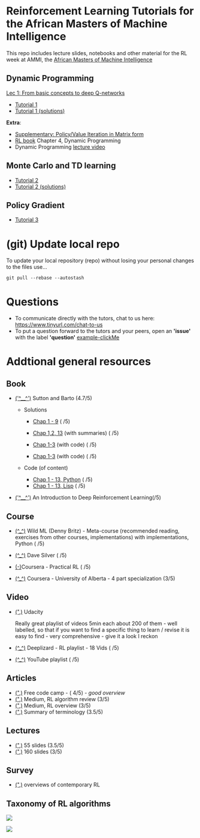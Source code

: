 # Reinforcement Learning Tutorials for the African Masters of Machine Intelligence

This repo includes lecture slides, notebooks and other material for the RL week at AMMI, the [African Masters of Machine Intelligence](https://aims-ammi.com/)

## Dynamic Programming

[Lec 1: From basic concepts to deep Q-networks](https://drive.google.com/file/d/1nV5uRjZ3tpLe9mxBP9-uEsSSnmjCuuAq/view)

- [Tutorial 1](https://github.com/s-mawjee/ammi-reinforcement-learning-2020/blob/master/Dynamic_Programming.ipynb)
- [Tutorial 1 (solutions)](https://github.com/s-mawjee/ammi-reinforcement-learning-2020/blob/master/Dynamic_Programming_Solutions.ipynb)

**Extra**:

- [Supplementary: Policy/Value Iteration in Matrix form](https://drive.google.com/file/d/1UR20JtQRjFyrvCseusVuPBmQIpB3XFAH/view?usp=sharing)
- [RL book](http://incompleteideas.net/book/the-book-2nd.html) Chapter 4, Dynamic Programming
- Dynamic Programming [lecture video](https://youtu.be/Nd1-UUMVfz4)

## Monte Carlo and TD learning

- [Tutorial 2](https://github.com/s-mawjee/ammi-reinforcement-learning-2020/blob/master/MonteCarlo_TD.ipynb)
- [Tutorial 2 (solutions)](https://github.com/s-mawjee/ammi-reinforcement-learning-2020/blob/master/MonteCarlo_TD_solution.ipynb)

## Policy Gradient

- [Tutorial 3](https://github.com/s-mawjee/ammi-reinforcement-learning-2020/blob/master/Policy_Gradients_REINFORCE.ipynb)

# (git) Update local repo

To update your local repository (repo) without losing your personal changes to the files use...

`git pull --rebase --autostash`

# Questions

- To communicate directly with the tutors, chat to us here: https://www.tinyurl.com/chat-to-us
- To put a question forward to the tutors and your peers, open an **'issue'** with the label **'question'** [example-clickMe](https://tinyurl.com/issues-questions)

# Addtional general resources

## Book

- [('^\_\_^')](http://incompleteideas.net/book/the-book-2nd.html) Sutton and Barto (4.7/5)

  - Solutions

    - [Chap 1 - 9](http://fumblog.um.ac.ir/gallery/839/weatherwax_sutton_solutions_manual.pdf) ( /5)
    - [Chap 1,2, 13](https://micahcarroll.github.io/learning/2018/05/17/sutton-and-barto-rl.html) (with summaries) ( /5)
    - [Chap 1-3](https://github.com/iamhectorotero/rlai-exercises) (with code) ( /5)

    - [Chap 1-3](https://github.com/JKCooper2/rlai-exercises/tree/master/Chapter%202) (with code) ( /5)

  - Code (of content)
    - [Chap 1 - 13, Python](https://github.com/ShangtongZhang/reinforcement-learning-an-introduction) ( /5)
    - [Chap 1 - 13, Lisp](http://incompleteideas.net/book/code/code2nd.html) ( /5)

- [('^\_\_^')](https://arxiv.org/pdf/1811.12560.pdf) An Introduction to Deep Reinforcement Learning(/5)

## Course

- [(^\_^)](http://www.wildml.com/2016/10/learning-reinforcement-learning/) Wild ML (Denny Britz) - Meta-course (recommended reading, exercises from other courses, implementations) with implementations, Python ( /5)

- [(^\_^)](http://www0.cs.ucl.ac.uk/staff/d.silver/web/Teaching.html) Dave Silver ( /5)

- [(-)](https://www.coursera.org/learn/practical-rl/home/)Coursera - Practical RL ( /5)

- [(^\_^)](https://www.coursera.org/specializations/reinforcement-learning) Coursera - University of Alberta - 4 part specialization (3/5)

## Video

- [(",)](https://www.youtube.com/watch?v=WO3kmx4CVgg&list=PL__ycckD1ec_yNMjDl-Lq4-1ZqHcXqgm7) Udacity

  Really great playlist of videos 5min each about 200 of them - well labelled, so that if you want to find a specific thing to learn / revise it is easy to find - very comprehensive - give it a look I reckon

- [(^\_^)](https://deeplizard.com/learn/video/nyjbcRQ-uQ8) Deeplizard - RL playlist - 18 Vids ( /5)

- [(^\_^)](https://www.youtube.com/results?search_query=reinforcement+learning+playlist) YouTube playlist ( /5)

## Articles

- [(",)](https://www.freecodecamp.org/news/an-introduction-to-reinforcement-learning-4339519de419/) Free code camp - ( 4/5) - _good overview_
- [(",)](https://towardsdatascience.com/introduction-to-various-reinforcement-learning-algorithms-i-q-learning-sarsa-dqn-ddpg-72a5e0cb6287) Medium, RL algorithm review (3/5)
- [(",)](https://medium.com/@SmartLabAI/reinforcement-learning-algorithms-an-intuitive-overview-904e2dff5bbc) Medium, RL overview (3/5)
- [(",)](https://medium.com/@jonathan_hui/rl-basics-algorithms-and-terms-ae98314851d7) Summary of terminology (3.5/5)

## Lectures

- [(",)](https://www.google.com/url?sa=t&rct=j&q=&esrc=s&source=web&cd=17&ved=2ahUKEwi_i5G_1YHlAhVUTsAKHe7-DO0QFjAQegQIBhAC&url=https%3A%2F%2Fwww.cs.cmu.edu%2F~mgormley%2Fcourses%2F10601-s17%2Fslides%2Flecture26-ri.pdf&usg=AOvVaw16vK6xMu1KnDfSBJLhsQ2h) 55 slides (3.5/5)
- [(",)](https://www.google.com/url?sa=t&rct=j&q=&esrc=s&source=web&cd=16&ved=2ahUKEwi_i5G_1YHlAhVUTsAKHe7-DO0QFjAPegQIAhAC&url=http%3A%2F%2Fgki.informatik.uni-freiburg.de%2Fteaching%2Fws0607%2Fadvanced%2Frecordings%2Freinforcement.pdf&usg=AOvVaw27GhncdcRKcuC4kef1j_m1) 160 slides (3/5)

## Survey

- [(",)](https://www.cs.cmu.edu/afs/cs/project/jair/pub/volume4/kaelbling96a-html/rl-survey.html) overviews of contemporary RL

## Taxonomy of RL algorithms

![](https://i.gyazo.com/2518e3649a399d299297cccf46abf3ee.png)

![](https://i.gyazo.com/14471967e6fdd130e49657e40cf640f5.png)
